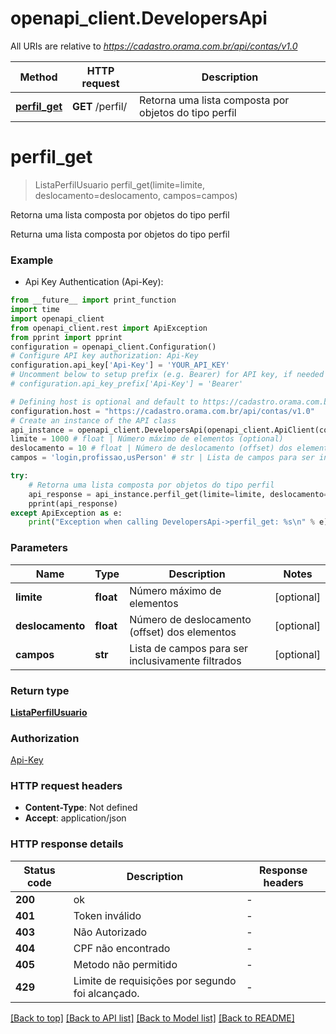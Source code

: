 # openapi_client.DevelopersApi

All URIs are relative to *https://cadastro.orama.com.br/api/contas/v1.0*

Method | HTTP request | Description
------------- | ------------- | -------------
[**perfil_get**](DevelopersApi.md#perfil_get) | **GET** /perfil/ | Retorna uma lista composta por objetos do tipo perfil


# **perfil_get**
> ListaPerfilUsuario perfil_get(limite=limite, deslocamento=deslocamento, campos=campos)

Retorna uma lista composta por objetos do tipo perfil

Returna uma lista composta por objetos do tipo perfil

### Example

* Api Key Authentication (Api-Key):
```python
from __future__ import print_function
import time
import openapi_client
from openapi_client.rest import ApiException
from pprint import pprint
configuration = openapi_client.Configuration()
# Configure API key authorization: Api-Key
configuration.api_key['Api-Key'] = 'YOUR_API_KEY'
# Uncomment below to setup prefix (e.g. Bearer) for API key, if needed
# configuration.api_key_prefix['Api-Key'] = 'Bearer'

# Defining host is optional and default to https://cadastro.orama.com.br/api/contas/v1.0
configuration.host = "https://cadastro.orama.com.br/api/contas/v1.0"
# Create an instance of the API class
api_instance = openapi_client.DevelopersApi(openapi_client.ApiClient(configuration))
limite = 1000 # float | Número máximo de elementos (optional)
deslocamento = 10 # float | Número de deslocamento (offset) dos elementos (optional)
campos = 'login,profissao,usPerson' # str | Lista de campos para ser inclusivamente filtrados (optional)

try:
    # Retorna uma lista composta por objetos do tipo perfil
    api_response = api_instance.perfil_get(limite=limite, deslocamento=deslocamento, campos=campos)
    pprint(api_response)
except ApiException as e:
    print("Exception when calling DevelopersApi->perfil_get: %s\n" % e)
```

### Parameters

Name | Type | Description  | Notes
------------- | ------------- | ------------- | -------------
 **limite** | **float**| Número máximo de elementos | [optional] 
 **deslocamento** | **float**| Número de deslocamento (offset) dos elementos | [optional] 
 **campos** | **str**| Lista de campos para ser inclusivamente filtrados | [optional] 

### Return type

[**ListaPerfilUsuario**](ListaPerfilUsuario.md)

### Authorization

[Api-Key](../README.md#Api-Key)

### HTTP request headers

 - **Content-Type**: Not defined
 - **Accept**: application/json

### HTTP response details
| Status code | Description | Response headers |
|-------------|-------------|------------------|
**200** | ok |  -  |
**401** | Token inválido |  -  |
**403** | Não Autorizado |  -  |
**404** | CPF não encontrado |  -  |
**405** | Metodo não permitido |  -  |
**429** | Limite de requisições por segundo foi alcançado. |  -  |

[[Back to top]](#) [[Back to API list]](../README.md#documentation-for-api-endpoints) [[Back to Model list]](../README.md#documentation-for-models) [[Back to README]](../README.md)

